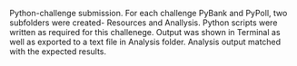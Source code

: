 Python-challenge submission.
For each challenge PyBank and PyPoll, two subfolders were created- Resources and Anallysis.
Python scripts were written as required for this challenege.
Output was shown in Terminal as well as exported to a text file in Analysis folder.
Analysis output matched with the expected results.
